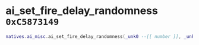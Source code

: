 # ai_set_fire_delay_randomness `0xC5873149`

```lua
natives.ai_misc.ai_set_fire_delay_randomness(_unk0 --[[ number ]], _unk1 --[[ number ]])
```